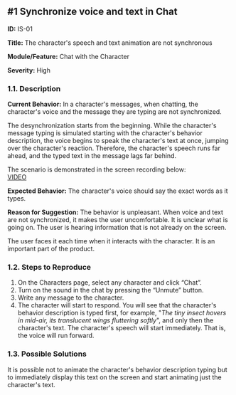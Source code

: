 ## #1 Synchronize voice and text in Chat

**ID:** IS-01

**Title:** The character's speech and text animation are not synchronous  

**Module/Feature:** Chat with the Character  

**Severity:** High

### 1.1. Description

**Current Behavior:** In a character's messages, when chatting, the character's voice and the message they are typing are not synchronized.

The desynchronization starts from the beginning. While the character's message typing is simulated starting with the character's behavior description, the voice begins to speak the character's text at once, jumping over the character's reaction. Therefore, the character's speech runs far ahead, and the typed text in the message lags far behind.

The scenario is demonstrated in the screen recording below:   
[VIDEO](Chat_Unsynchronized_voice_and_text.mp4)


**Expected Behavior:** The character's voice should say the exact words as it types.

**Reason for Suggestion:** The behavior is unpleasant. When voice and text are not synchronized, it makes the user uncomfortable. It is unclear what is going on. The user is hearing information that is not already on the screen.

The user faces it each time when it interacts with the character. It is an important part of the product.

### 1.2. Steps to Reproduce

1. On the Characters page, select any character and click “Chat”.
2. Turn on the sound in the chat by pressing the “Unmute” button.
3. Write any message to the character.
4. The character will start to respond. You will see that the character's behavior description is typed first, for example, "*The tiny insect hovers in mid-air, its translucent wings fluttering softly*", and only then the character's text. The character's speech will start immediately. That is, the voice will run forward.

### 1.3. Possible Solutions

It is possible not to animate the character's behavior description typing but to immediately display this text on the screen and start animating just the character's text.